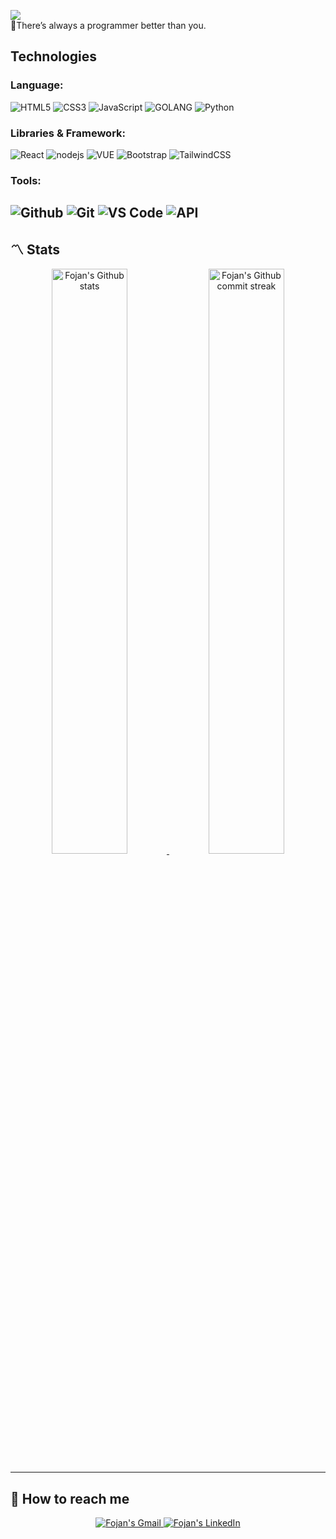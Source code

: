 ![](https://komarev.com/ghpvc/?username=fojanb)<br/>
:small_blue_diamond:There’s always a programmer better than you.
## **Technologies**
### Language:
![HTML5](https://img.shields.io/badge/-HTML5-%23E44D27?style=for-the-badge&logo=html5&logoColor=ffffff)
![CSS3](https://img.shields.io/badge/-CSS3-%231572B6?style=for-the-badge&logo=css3)
![JavaScript](https://img.shields.io/badge/-JavaScript-%23F7DF1C?style=for-the-badge&logo=javascript&logoColor=000000&labelColor=%23F7DF1C&color=%23FFCE5A)
![GOLANG](https://github.com/fojanb/fojanb/assets/23070621/05b98ff7-2c31-43a0-a041-39f603eaca7e)
![Python](https://github.com/fojanb/fojanb/assets/23070621/763c2960-827e-4739-aa89-fbee4004b34c)

### Libraries & Framework:

![React](https://img.shields.io/badge/-React%20JS-007ACC?style=for-the-badge&logo=react&logoColor=ffffff)
![nodejs](https://github.com/fojanb/fojanb/assets/23070621/2d85f300-f907-4d03-b583-392b018d0fb4)
![VUE](https://github.com/fojanb/fojanb/assets/23070621/d65f04c8-12b9-4c2d-98ff-221c6f6b1d24)
![Bootstrap](https://img.shields.io/badge/-Bootstrap-563D7C?style=for-the-badge&logo=bootstrap&logoColor=ffffff)
![TailwindCSS](https://img.shields.io/badge/-Tailwind%20CSS-22D3EE?style=for-the-badge&logo=tailwindcss&logoColor=ffffff)

### Tools:

![Github](https://img.shields.io/badge/-Github-444444?style=for-the-badge&logo=github&logoColor=ffffff)
![Git](https://img.shields.io/badge/-Git-000000?style=for-the-badge&logo=git&logoColor=ffffff)
![VS Code](http://img.shields.io/badge/-VS%20Code-007ACC?style=for-the-badge&logo=visual-studio-code&logoColor=ffffff)
![API](https://user-images.githubusercontent.com/23070621/230546269-5d707b7d-2119-4079-b5f7-8643bb99f64b.png)
---

## **:part_alternation_mark: Stats**

<div align="left" style="text-align:center">
    <a href="#">
        <img width="49%" src="https://github-readme-stats.vercel.app/api?username=fojanb&show_icons=true&theme=prussian&count_private=true"
            alt="Fojan's Github stats">
    </a>
    <a href="#">
        <img width="49%" src="https://github-readme-streak-stats.herokuapp.com/?user=fojanb&theme=prussian"
            alt="Fojan's Github commit streak">
    </a>
</div>

---

## **:snail: How to reach me**

<div align="center" style="text-align:center">
    <a href="mailto:fojanbabaali@gmail.com">
        <img src="https://img.shields.io/badge/-Gmail-EA4335?style=for-the-badge&logo=Gmail&logoColor=white"
            alt="Fojan's Gmail">
    </a>
    <a href="https://www.linkedin.com/in/fojanbabaali/">
        <img src="https://img.shields.io/badge/LinkedIn-0A66C2?style=for-the-badge&logo=linkedin&logoColor=white"
            alt="Fojan's LinkedIn">
    </a>
</div>


